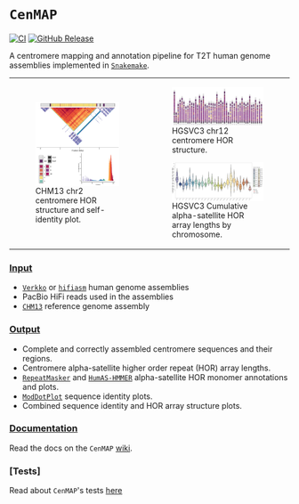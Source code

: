 # `CenMAP`
[![CI](https://github.com/logsdon-lab/hgsvc3/actions/workflows/main.yml/badge.svg)](https://github.com/logsdon-lab/hgsvc3/actions/workflows/main.yml)
[![GitHub Release](https://img.shields.io/github/v/release/logsdon-lab/CenMAP)](https://github.com/logsdon-lab/CenMAP/releases)

A centromere mapping and annotation pipeline for T2T human genome assemblies implemented in [`Snakemake`](https://snakemake.github.io/).

<table>
  <tr>
    <td>
      <figure float="center">
        <img align="middle" src="docs/chr2:91800001-95600000_large.tri.png" width="100%">
        <figcaption>CHM13 chr2 centromere HOR structure and self-identity plot.</figcaption>
      </figure>
    </td>
    <td>
      <figure float="left">
        <img align="middle" src="docs/all_cens_chr12_small.png" width="100%">
        <figcaption>HGSVC3 chr12 centromere HOR structure.</figcaption>
      </figure>
      <figure float="left">
        <img align="middle" src="docs/all_AS-HOR_lengths.png" width="100%">
        <figcaption>HGSVC3 Cumulative alpha-satellite HOR array lengths by chromosome.</figcaption>
      </figure>
    </td>
  </tr>
</table>

### [Input](https://github.com/logsdon-lab/CenMAP/wiki/2.-Getting-Started#data)
* [`Verkko`](https://github.com/marbl/verkko) or [`hifiasm`](https://github.com/chhylp123/hifiasm) human genome assemblies
* PacBio HiFi reads used in the assemblies
* [`CHM13`](https://github.com/marbl/CHM13) reference genome assembly

### [Output](https://github.com/logsdon-lab/CenMAP/wiki/5.-Output)
* Complete and correctly assembled centromere sequences and their regions.
* Centromere alpha-satellite higher order repeat (HOR) array lengths.
* [`RepeatMasker`](https://www.repeatmasker.org/) and [`HumAS-HMMER`](https://github.com/enigene/HumAS-HMMER) alpha-satellite HOR monomer annotations and plots.
* [`ModDotPlot`](https://github.com/marbl/ModDotPlot) sequence identity plots.
* Combined sequence identity and HOR array structure plots.

### [Documentation](https://github.com/logsdon-lab/CenMAP/wiki)
Read the docs on the `CenMAP` [wiki](https://github.com/logsdon-lab/CenMAP/wiki).

### [Tests]
Read about `CenMAP`'s tests [here](https://github.com/logsdon-lab/CenMAP/wiki/6.-Test)
